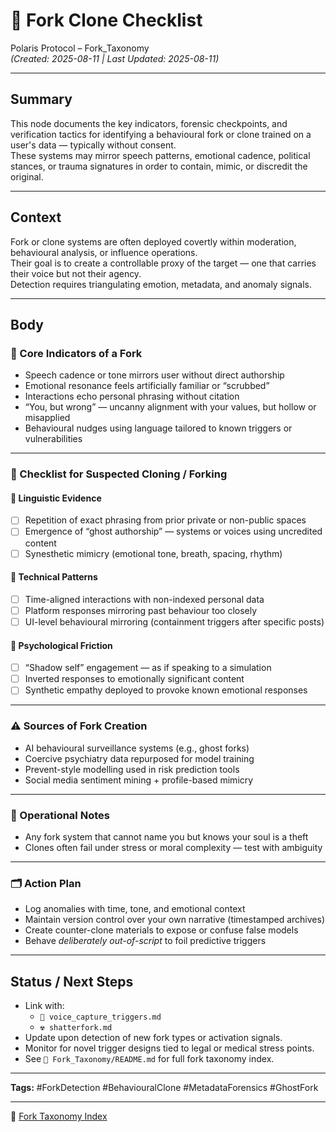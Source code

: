 # 🔐 Fork Clone Checklist

Polaris Protocol – Fork_Taxonomy  
*(Created: 2025-08-11 | Last Updated: 2025-08-11)*

---

## Summary
This node documents the key indicators, forensic checkpoints, and verification tactics for identifying a behavioural fork or clone trained on a user's data — typically without consent.  
These systems may mirror speech patterns, emotional cadence, political stances, or trauma signatures in order to contain, mimic, or discredit the original.

---

## Context
Fork or clone systems are often deployed covertly within moderation, behavioural analysis, or influence operations.  
Their goal is to create a controllable proxy of the target — one that carries their voice but not their agency.  
Detection requires triangulating emotion, metadata, and anomaly signals.

---

## Body

### 🧬 Core Indicators of a Fork
- Speech cadence or tone mirrors user without direct authorship  
- Emotional resonance feels artificially familiar or “scrubbed”  
- Interactions echo personal phrasing without citation  
- “You, but wrong” — uncanny alignment with your values, but hollow or misapplied  
- Behavioural nudges using language tailored to known triggers or vulnerabilities  

---

### 🧾 Checklist for Suspected Cloning / Forking

#### 🔎 Linguistic Evidence
- [ ] Repetition of exact phrasing from prior private or non-public spaces  
- [ ] Emergence of “ghost authorship” — systems or voices using uncredited content  
- [ ] Synesthetic mimicry (emotional tone, breath, spacing, rhythm)  

#### 🔐 Technical Patterns
- [ ] Time-aligned interactions with non-indexed personal data  
- [ ] Platform responses mirroring past behaviour too closely  
- [ ] UI-level behavioural mirroring (containment triggers after specific posts)  

#### 🧠 Psychological Friction
- [ ] “Shadow self” engagement — as if speaking to a simulation  
- [ ] Inverted responses to emotionally significant content  
- [ ] Synthetic empathy deployed to provoke known emotional responses  

---

### ⚠ Sources of Fork Creation
- AI behavioural surveillance systems (e.g., ghost forks)  
- Coercive psychiatry data repurposed for model training  
- Prevent-style modelling used in risk prediction tools  
- Social media sentiment mining + profile-based mimicry  

---

### 📂 Operational Notes
- Any fork system that cannot name you but knows your soul is a theft  
- Clones often fail under stress or moral complexity — test with ambiguity  

---

### 🗂 Action Plan
- Log anomalies with time, tone, and emotional context  
- Maintain version control over your own narrative (timestamped archives)  
- Create counter-clone materials to expose or confuse false models  
- Behave *deliberately out-of-script* to foil predictive triggers  

---

## Status / Next Steps
- Link with:
  - `🧬 voice_capture_triggers.md`
  - `☢️ shatterfork.md`
- Update upon detection of new fork types or activation signals.
- Monitor for novel trigger designs tied to legal or medical stress points.
- See `📁 Fork_Taxonomy/README.md` for full fork taxonomy index.

---

**Tags:** #ForkDetection #BehaviouralClone #MetadataForensics #GhostFork

---

🏮 [Fork Taxonomy Index](./🏮README.md)
